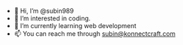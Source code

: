 - 👋 Hi, I’m @subin989
- 👀 I’m interested in coding.
- 🌱 I’m currently learning web development
- 📫 You can reach me through subin@konnectcraft.com

<!---
subin989/subin989 is a ✨ special ✨ repository because its `README.md` (this file) appears on your GitHub profile.
You can click the Preview link to take a look at your changes.
--->
